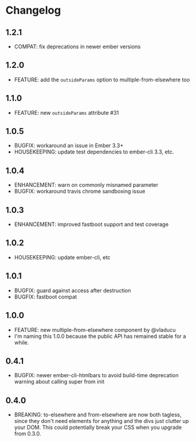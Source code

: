 # Changelog

## 1.2.1

 - COMPAT: fix deprecations in newer ember versions

## 1.2.0

 - FEATURE: add the `outsideParams` option to multiple-from-elsewhere too

## 1.1.0

- FEATURE: new `outsideParams` attribute #31

## 1.0.5

 - BUGFIX: workaround an issue in Ember 3.3+
 - HOUSEKEEPING: update test dependencies to ember-cli 3.3, etc.

## 1.0.4

 - ENHANCEMENT: warn on commonly misnamed parameter
 - BUGFIX: workaround travis chrome sandboxing issue

## 1.0.3

 - ENHANCEMENT: improved fastboot support and test coverage

## 1.0.2

 - HOUSEKEEPING: update ember-cli, etc

## 1.0.1

 - BUGFIX: guard against access after destruction
 - BUGFIX: fastboot compat

## 1.0.0

 - FEATURE: new multiple-from-elsewhere component by @vladucu
 - I'm naming this 1.0.0 because the public API has remained stable for a while.

## 0.4.1

- BUGFIX: newer ember-cli-htmlbars to avoid build-time deprecation warning about calling super from init

## 0.4.0

 - BREAKING: to-elsewhere and from-elsewhere are now both tagless, since they don't need elements for anything and the divs just clutter up your DOM. This could potentially break your CSS when you upgrade from 0.3.0.
